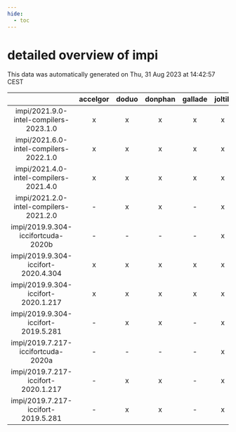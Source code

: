 ```yaml
---
hide:
  - toc
---
```


detailed overview of impi
=========================


This data was automatically generated on Thu, 31 Aug 2023 at 14:42:57 CEST  

| |accelgor|doduo|donphan|gallade|joltik|skitty|swalot|victini|
| :---: | :---: | :---: | :---: | :---: | :---: | :---: | :---: | :---: |
|impi/2021.9.0-intel-compilers-2023.1.0|x|x|x|x|x|x|x|x|
|impi/2021.6.0-intel-compilers-2022.1.0|x|x|x|x|x|x|x|x|
|impi/2021.4.0-intel-compilers-2021.4.0|x|x|x|x|x|x|x|x|
|impi/2021.2.0-intel-compilers-2021.2.0|-|x|x|-|x|x|x|x|
|impi/2019.9.304-iccifortcuda-2020b|-|-|-|-|x|-|-|-|
|impi/2019.9.304-iccifort-2020.4.304|x|x|x|x|x|x|x|x|
|impi/2019.9.304-iccifort-2020.1.217|x|x|x|x|x|x|x|x|
|impi/2019.9.304-iccifort-2019.5.281|-|x|x|-|x|x|x|x|
|impi/2019.7.217-iccifortcuda-2020a|-|-|-|-|x|-|-|-|
|impi/2019.7.217-iccifort-2020.1.217|-|x|x|-|x|x|x|x|
|impi/2019.7.217-iccifort-2019.5.281|-|x|x|-|x|-|x|-|
